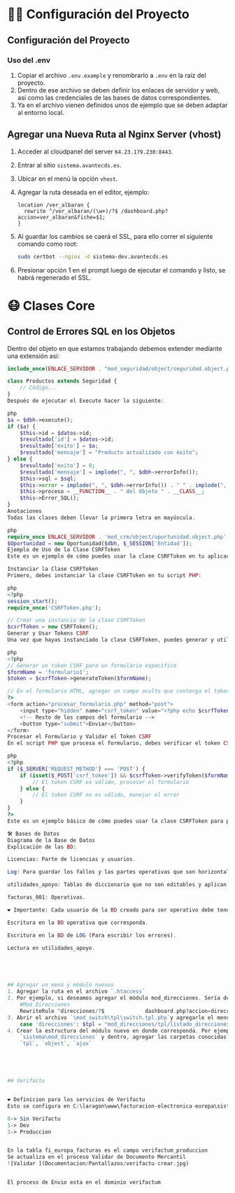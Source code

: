 # 👨‍🏫 Configuración del Proyecto

## Configuración del Proyecto

### Uso del .env

1. Copiar el archivo `.env.example` y renombrarlo a `.env` en la raíz del proyecto.
2. Dentro de ese archivo se deben definir los enlaces de servidor y web, así como las credenciales de las bases de datos correspondientes.
3. Ya en el archivo vienen definidos unos de ejemplo que se deben adaptar al entorno local.

## Agregar una Nueva Ruta al Nginx Server (vhost)

1. Acceder al cloudpanel del server `64.23.179.230:8443`.
2. Entrar al sitio `sistema.avantecds.es`.
3. Ubicar en el menú la opción `vhost`.
4. Agregar la ruta deseada en el editor, ejemplo:

    ```nginx
    location /ver_albaran {
      rewrite ^/ver_albaran/(\w+)/?$ /dashboard.php?accion=ver_albaran&fiche=$1;
    }
    ```

5. Al guardar los cambios se caerá el SSL, para ello correr el siguiente comando como root:

    ```bash
    sudo certbot --nginx -d sistema-dev.avantecds.es
    ```

6. Presionar opción 1 en el prompt luego de ejecutar el comando y listo, se habrá regenerado el SSL.

# 😷 Clases Core

## Control de Errores SQL en los Objetos

Dentro del objeto en que estamos trabajando debemos extender mediante una extensión así:

```php
include_once(ENLACE_SERVIDOR . "mod_seguridad/object/seguridad.object.php");

class Productos extends Seguridad {
    // Código...
}
Después de ejecutar el Execute hacer lo siguiente:

php
$a = $dbh->execute();
if ($a) {
    $this->id = $datos->id;
    $resultado['id'] = $datos->id;
    $resultado['exito'] = $a;
    $resultado['mensaje'] = "Producto actualizado con éxito";
} else {
    $resultado['exito'] = 0;
    $resultado['mensaje'] = implode(", ", $dbh->errorInfo());
    $this->sql = $sql;
    $this->error = implode(", ", $dbh->errorInfo()) . " " . implode(", ", $this->db->errorInfo());
    $this->proceso = __FUNCTION__ . " del Objeto " . __CLASS__;
    $this->Error_SQL();
}
Anotaciones
Todas las clases deben llevar la primera letra en mayúscula.

php
require_once ENLACE_SERVIDOR . 'mod_crm/object/oportunidad.object.php';
$Oportunidad = new Oportunidad($dbh, $_SESSION['Entidad']);
Ejemplo de Uso de la Clase CSRFToken
Este es un ejemplo de cómo puedes usar la clase CSRFToken en tu aplicación PHP para proteger tus formularios contra ataques CSRF.

Instanciar la Clase CSRFToken
Primero, debes instanciar la clase CSRFToken en tu script PHP:

php
<?php
session_start();
require_once('CSRFToken.php');

// Crear una instancia de la clase CSRFToken
$csrfToken = new CSRFToken();
Generar y Usar Tokens CSRF
Una vez que hayas instanciado la clase CSRFToken, puedes generar y utilizar tokens CSRF en tus formularios HTML:

php
<?php
// Generar un token CSRF para un formulario específico
$formName = 'formulario1';
$token = $csrfToken->generateToken($formName);

// En el formulario HTML, agregar un campo oculto que contenga el token CSRF
?>
<form action="procesar_formulario.php" method="post">
    <input type="hidden" name="csrf_token" value="<?php echo $csrfToken->getToken($formName); ?>">
    <!-- Resto de los campos del formulario -->
    <button type="submit">Enviar</button>
</form>
Procesar el Formulario y Validar el Token CSRF
En el script PHP que procesa el formulario, debes verificar el token CSRF antes de realizar cualquier acción:

php
<?php
if ($_SERVER['REQUEST_METHOD'] === 'POST') {
    if (isset($_POST['csrf_token']) && $csrfToken->verifyToken($formName, $_POST['csrf_token'])) {
        // El token CSRF es válido, procesar el formulario
    } else {
        // El token CSRF no es válido, manejar el error
    }
}
?>
Este es un ejemplo básico de cómo puedes usar la clase CSRFToken para proteger tus formularios contra ataques CSRF en tu aplicación PHP. Asegúrate de incluir la clase CSRFToken.php en tu proyecto y seguir las instrucciones proporcionadas aquí para integrarla correctamente en tus formularios.

🛠 Bases de Datos
Diagrama de la Base de Datos
Explicación de las BD:

Licencias: Parte de licencias y usuarios.

Log: Para guardar los fallos y las partes operativas que son horizontales a todas las BD.

utilidades_apoyo: Tablas de diccionario que no son editables y aplican para todas las Empresas.

facturas_001: Operativas.

❤️ Importante: Cada usuario de la BD creado para ser operativo debe tener:

Escritura en la BD operativa que corresponda.

Escritura en la BD de LOG (Para escribir los errores).

Lectura en utilidades_apoyo.





## Agregar un menú y módulo nuevos
1. Agregar la ruta en el archivo `.htaccess`
2. Por ejemplo, si deseamos agregar el módulo mod_direcciones. Sería de la siguiente manera:
    #Mod Direcciones
    RewriteRule ^direcciones/?$    			dashboard.php?accion=direcciones
3. Abrir el archivo `\mod_switch\tpl\switch.tpl.php`y agregarle el menú que se desee agregar:
    case 'direcciones': $tpl = "mod_direcciones/tpl/listado_direcciones.php"; break;
4. Crear la estructura del módulo nuevo en donde corresponda. Por ejemplo en 
    `sistema\mod_direcciones` y dentro, agregar las carpetas conocidas:
    `tpl`, `object`, `ajax`





## Verifactu


❤️ Definicion para los servicios de Verifactu
Esto se configura en C:\laragon\www\facturacion-electronica-europa\sistema\mod_empresa\tpl\ver_empresa.php

0-> Sin Verifactu
1-> Dev
3-> Produccion 


En la tabla fi_europa_facturas es el campo verifactum_produccion
Se actualiza en el proceso Validar de Documento Mercantil 
![Validar ](Documentacion/Pantallazos/verifactu-crear.jpg)


El proceso de Envio esta en el dominio verifactum






